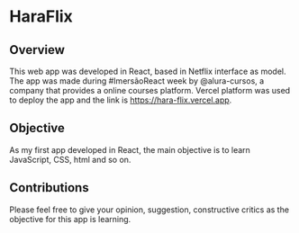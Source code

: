 # HaraFlix

## Overview
This web app was developed in React, based in Netflix interface as model.
The app was made during #ImersãoReact week by @alura-cursos, a company that provides a online courses platform.
Vercel platform was used to deploy the app and the link is https://hara-flix.vercel.app.

## Objective
As my first app developed in React, the main objective is to learn JavaScript, CSS, html and so on.

## Contributions
Please feel free to give your opinion, suggestion, constructive critics as the objective for this app is learning.
